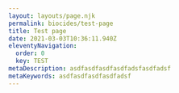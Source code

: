```yaml
---
layout: layouts/page.njk
permalink: biocides/test-page
title: Test page
date: 2021-03-03T10:36:11.940Z
eleventyNavigation:
  order: 0
  key: TEST
metaDescription: asdfasdfasdfasdfadsfasdfadsf
metaKeywords: asdfasdfasdfasdfadsf
---
```

